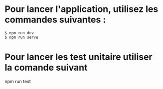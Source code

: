 # Pour lancer l'application, utilisez les commandes suivantes :
```
$ npm run dev 
$ npm run serve 
```
# Pour lancer les test unitaire utiliser la comande suivant 
npm run test
